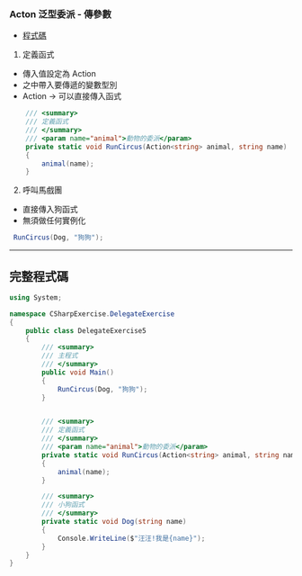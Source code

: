### Acton 泛型委派 - 傳參數
- [程式碼](https://github.com/LINDuke-Lin/csharp-Exercise/blob/main/csharpExercise/DelegateExercise/DelegateExercise5.cs)

1. 定義函式
- 傳入值設定為 Action<string>
- <T> 之中帶入要傳遞的變數型別
- Action -> 可以直接傳入函式
```csharp
    /// <summary>
    /// 定義函式
    /// </summary>
    /// <param name="animal">動物的委派</param>
    private static void RunCircus(Action<string> animal, string name)
    {
        animal(name);
    }
```

2. 呼叫馬戲團
- 直接傳入狗函式
- 無須做任何實例化
```csharp
 RunCircus(Dog, "狗狗");
```

---

## 完整程式碼
```csharp
using System;

namespace CSharpExercise.DelegateExercise
{
    public class DelegateExercise5
    {
        /// <summary>
        /// 主程式
        /// </summary>
        public void Main()
        {
            RunCircus(Dog, "狗狗");
        }


        /// <summary>
        /// 定義函式
        /// </summary>
        /// <param name="animal">動物的委派</param>
        private static void RunCircus(Action<string> animal, string name)
        {
            animal(name);
        }

        /// <summary>
        /// 小狗函式
        /// </summary>
        private static void Dog(string name)
        {
            Console.WriteLine($"汪汪!我是{name}");
        }
    }
}

```